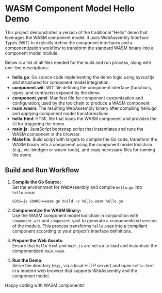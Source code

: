 # WASM Component Model Hello Demo

This project demonstrates a version of the traditional "Hello" demo that leverages the WASM component model. It uses WebAssembly Interface Types (WIT) to explicitly define the component interfaces and a componentization workflow to transform the standard WASM binary into a component model module.

Below is a list of all files needed for the build and run process, along with one-line descriptions:

- **hello.go**: Go source code implementing the demo logic using syscall/js and structured for component model integration.
- **component.wit**: WIT file defining the component interface (functions, types, and contracts) exposed by the demo.
- **component.yaml**: Manifest file for component customization and configuration; used by the toolchain to produce a WASM component.
- **main.wasm**: The resulting WebAssembly binary after compiling hello.go and applying component model transformations.
- **hello.html**: HTML file that loads the WASM component and provides the UI for triggering the demo.
- **main.js**: JavaScript bootstrap script that instantiates and runs the WASM component in the browser.
- **Makefile**: Build script with targets to compile the Go code, transform the WASM binary into a component using the component model toolchain (e.g., wit-bindgen or wasm-tools), and copy necessary files for running the demo.

## Build and Run Workflow

1. **Compile the Go Source:**  
   Set the environment for WebAssembly and compile `hello.go` into `hello.wasm`:
   ```
   GOOS=js GOARCH=wasm go build -o hello.wasm hello.go
   ```

2. **Componentize the WASM Binary:**  
   Use the WASM component model toolchain in conjunction with `component.wit` and `component.yaml` to generate a componentized version of the module. This process transforms `hello.wasm` into a compliant component according to your project’s interface definitions.

3. **Prepare the Web Assets:**  
   Ensure that `hello.html` and `main.js` are set up to load and instantiate the componentized `main.wasm`.

4. **Run the Demo:**  
   Serve the directory (e.g., via a local HTTP server) and open `hello.html` in a modern web browser that supports WebAssembly and the component model.

Happy coding with WASM components!
